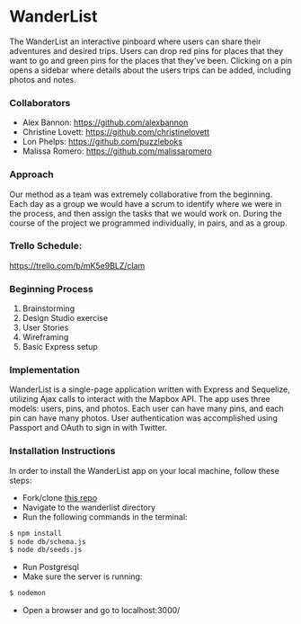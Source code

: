 # WanderList
The WanderList an interactive pinboard where users can share their adventures and desired trips. Users can drop red pins for places that they want to go and green pins for the places that they've been. Clicking on a pin opens a sidebar where details about the users trips can be added, including photos and notes.

### Collaborators
- Alex Bannon: https://github.com/alexbannon
- Christine Lovett: https://github.com/christinelovett
- Lon Phelps: https://github.com/puzzleboks
- Malissa Romero: https://github.com/malissaromero

### Approach
Our method as a team was extremely collaborative from the beginning. Each day as a group we would have a scrum to identify where we were in the process, and then assign the tasks that we would work on. During the course of the project we programmed individually, in pairs, and as a group.

### Trello Schedule:

https://trello.com/b/mK5e9BLZ/clam

### Beginning Process
1. Brainstorming
2. Design Studio exercise
3. User Stories
4. Wireframing
5. Basic Express setup

### Implementation
WanderList is a single-page application written with Express and Sequelize, utilizing Ajax calls to interact with the Mapbox API. The app uses three models: users, pins, and photos. Each user can have many pins, and each pin can have many photos. User authentication was accomplished using Passport and OAuth to sign in with Twitter.

### Installation Instructions

In order to install the WanderList app on your local machine, follow these steps:

* Fork/clone [this repo](https://github.com/alexbannon/wanderlist)
* Navigate to the wanderlist directory
* Run the following commands in the terminal:
```bash
$ npm install
$ node db/schema.js
$ node db/seeds.js
```
* Run Postgresql
* Make sure the server is running:
```bash
$ nodemon
```
* Open a browser and go to localhost:3000/
